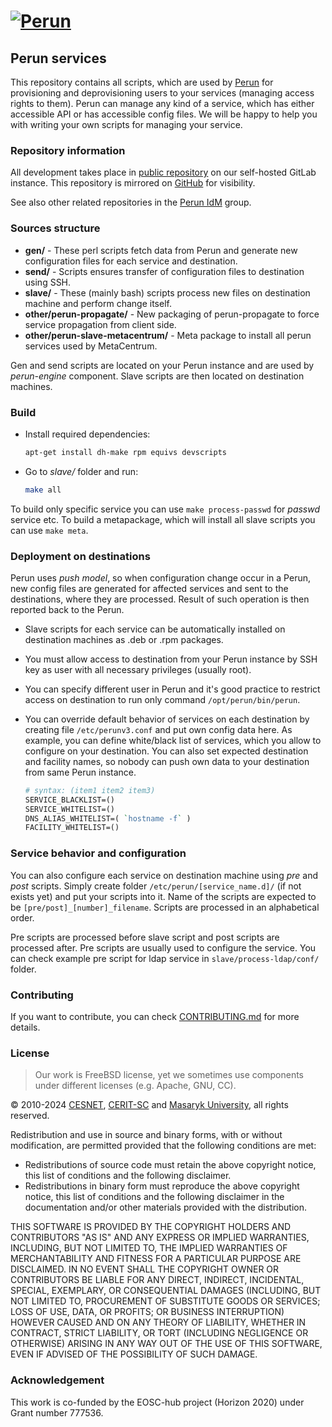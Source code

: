 # [![Perun](https://webcentrum.muni.cz/media/3153530/perun.svg)](https://perun-aai.org)

## Perun services

This repository contains all scripts, which are used by [Perun](https://perun-aai.org/) for provisioning and deprovisioning users to your services (managing access rights to them). Perun can manage any kind of a service, which has either accessible API or has accessible config files. We will be happy to help you with writing your own scripts for managing your service.

### Repository information

All development takes place in [public repository](https://gitlab.ics.muni.cz/perun/perun-idm/perun-services) on our self-hosted GitLab instance. This repository is mirrored on [GitHub](https://github.com/CESNET/perun-services) for visibility.

See also other related repositories in the [Perun IdM](https://gitlab.ics.muni.cz/perun/perun-idm) group.

### Sources structure

- **gen/** - These perl scripts fetch data from Perun and generate new configuration files for each service and destination.
- **send/** - Scripts ensures transfer of configuration files to destination using SSH.
- **slave/** - These (mainly bash) scripts process new files on destination machine and perform change itself.
- **other/perun-propagate/** - New packaging of perun-propagate to force service propagation from client side.
- **other/perun-slave-metacentrum/** - Meta package to install all perun services used by MetaCentrum.

Gen and send scripts are located on your Perun instance and are used by _perun-engine_ component. Slave scripts are then located on destination machines.

### Build

- Install required dependencies:

    ```sh
    apt-get install dh-make rpm equivs devscripts
    ```

- Go to _slave/_ folder and run:

    ```sh
    make all
    ```

To build only specific service you can use `make process-passwd` for _passwd_ service etc. To build a metapackage, which will install all slave scripts you can use `make meta`.

### Deployment on destinations

Perun uses _push model_, so when configuration change occur in a Perun, new config files are generated for affected services and sent to the destinations, where they are processed. Result of such operation is then reported back to the Perun.

- Slave scripts for each service can be automatically installed on destination machines as .deb or .rpm packages.
- You must allow access to destination from your Perun instance by SSH key as user with all necessary privileges (usually root).
- You can specify different user in Perun and it's good practice to restrict access on destination to run only command `/opt/perun/bin/perun`.
- You can override default behavior of services on each destination by creating file `/etc/perunv3.conf` and put own config data here. As example, you can define white/black list of services, which you allow to configure on your destination. You can also set expected destination and facility names, so nobody can push own data to your destination from same Perun instance.

    ```perl
    # syntax: (item1 item2 item3)
    SERVICE_BLACKLIST=()
    SERVICE_WHITELIST=()
    DNS_ALIAS_WHITELIST=( `hostname -f` )
    FACILITY_WHITELIST=()
    ```

### Service behavior and configuration

You can also configure each service on destination machine using _pre_ and _post_ scripts. Simply create folder `/etc/perun/[service_name.d]/` (if not exists yet) and put your scripts into it. Name of the scripts are expected to be `[pre/post]_[number]_filename`. Scripts are processed in an alphabetical order.

Pre scripts are processed before slave script and post scripts are processed after. Pre scripts are usually used to configure the service. You can check example pre script for ldap service in `slave/process-ldap/conf/` folder.

### Contributing

If you want to contribute, you can check [CONTRIBUTING.md](https://gitlab.ics.muni.cz/perun/perun-idm/perun-services/-/blob/main/CONTRIBUTING.md) for more details.

### License

> Our work is FreeBSD license, yet we sometimes use components under different licenses (e.g. Apache, GNU, CC).

&copy; 2010-2024 [CESNET](https://www.cesnet.cz/?lang=en), [CERIT-SC](https://www.cerit-sc.cz/en/index.html) and [Masaryk University](https://www.muni.cz/en), all rights reserved.

Redistribution and use in source and binary forms, with or without modification, are permitted provided that the following conditions are met:

- Redistributions of source code must retain the above copyright notice, this list of conditions and the following disclaimer.
- Redistributions in binary form must reproduce the above copyright notice, this list of conditions and the following disclaimer in the documentation and/or other materials provided with the distribution.

THIS SOFTWARE IS PROVIDED BY THE COPYRIGHT HOLDERS AND
CONTRIBUTORS "AS IS" AND ANY EXPRESS OR IMPLIED WARRANTIES,
INCLUDING, BUT NOT LIMITED TO, THE IMPLIED WARRANTIES OF
MERCHANTABILITY AND FITNESS FOR A PARTICULAR PURPOSE ARE
DISCLAIMED. IN NO EVENT SHALL THE COPYRIGHT OWNER OR CONTRIBUTORS
BE LIABLE FOR ANY DIRECT, INDIRECT, INCIDENTAL, SPECIAL,
EXEMPLARY, OR CONSEQUENTIAL DAMAGES (INCLUDING, BUT NOT LIMITED
TO, PROCUREMENT OF SUBSTITUTE GOODS OR SERVICES; LOSS OF USE,
DATA, OR PROFITS; OR BUSINESS INTERRUPTION) HOWEVER CAUSED AND ON
ANY THEORY OF LIABILITY, WHETHER IN CONTRACT, STRICT LIABILITY,
OR TORT (INCLUDING NEGLIGENCE OR OTHERWISE) ARISING IN ANY WAY
OUT OF THE USE OF THIS SOFTWARE, EVEN IF ADVISED OF THE
POSSIBILITY OF SUCH DAMAGE.

### Acknowledgement

This work is co-funded by the EOSC-hub project (Horizon 2020) under Grant number 777536.
